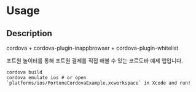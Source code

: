# Usage

## Description
cordova + cordova-plugin-inappbrowser + cordova-plugin-whitelist 

포트원 놀이터를 통해 포트원 결제를 직접 해볼 수 있는 코르도바 예제 앱입니다. 

```shell
cordova build
cordova emulate ios # or open `platforms/ios/PortoneCordovaExample.xcworkspace` in Xcode and run!
```

